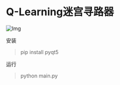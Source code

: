 # Q-Learning迷宫寻路器
![Img](https://imgpool.protodrive.xyz/img/yank-note-picgo-img-20250112194109.png)


安装
> pip install pyqt5

运行
> python main.py
